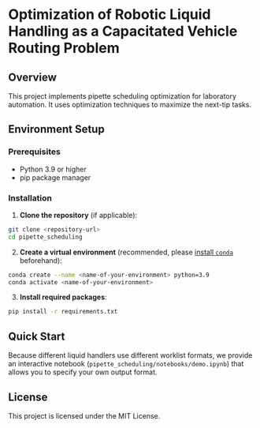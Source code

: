 # Optimization of Robotic Liquid Handling as a Capacitated Vehicle Routing Problem

## Overview

This project implements pipette scheduling optimization for laboratory automation. It uses optimization techniques to maximize the next-tip tasks.

## Environment Setup

### Prerequisites

- Python 3.9 or higher
- pip package manager

### Installation

1. **Clone the repository** (if applicable):
```bash
git clone <repository-url>
cd pipette_scheduling
```

2. **Create a virtual environment** (recommended, please [install ``conda``](https://conda-forge.org/download/) beforehand):
```bash
conda create --name <name-of-your-environment> python=3.9
conda activate <name-of-your-environment>

```

3. **Install required packages**:
```bash
pip install -r requirements.txt
```

## Quick Start

Because different liquid handlers use different worklist formats, we provide an interactive notebook (```pipette_scheduling/notebooks/demo.ipynb```) that allows you to specify your own output format.


## License

This project is licensed under the MIT License.
